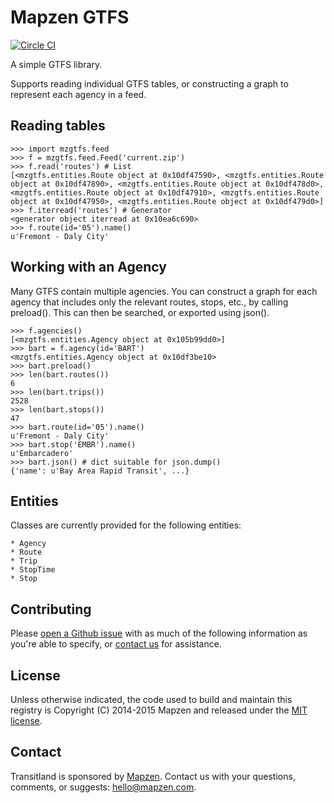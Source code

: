 # Mapzen GTFS

[![Circle CI](https://circleci.com/gh/transitland/mapzen-gtfs.png?style=badge)](https://circleci.com/gh/transitland/mapzen-gtfs)

A simple GTFS library. 

Supports reading individual GTFS tables, or constructing a graph to represent each agency in a feed.

## Reading tables

```
>>> import mzgtfs.feed
>>> f = mzgtfs.feed.Feed('current.zip')
>>> f.read('routes') # List
[<mzgtfs.entities.Route object at 0x10df47590>, <mzgtfs.entities.Route object at 0x10df47890>, <mzgtfs.entities.Route object at 0x10df478d0>, <mzgtfs.entities.Route object at 0x10df47910>, <mzgtfs.entities.Route object at 0x10df47950>, <mzgtfs.entities.Route object at 0x10df479d0>]
>>> f.iterread('routes') # Generator
<generator object iterread at 0x10ea6c690>
>>> f.route(id='05').name()
u'Fremont - Daly City'
```

## Working with an Agency

Many GTFS contain multiple agencies. You can construct a graph for each agency that includes only the relevant routes, stops, etc., by calling preload(). This can then be searched, or exported using json().

```
>>> f.agencies()
[<mzgtfs.entities.Agency object at 0x105b99dd0>]
>>> bart = f.agency(id='BART')
<mzgtfs.entities.Agency object at 0x10df3be10>
>>> bart.preload()
>>> len(bart.routes())
6
>>> len(bart.trips())
2528
>>> len(bart.stops())
47
>>> bart.route(id='05').name()
u'Fremont - Daly City'
>>> bart.stop('EMBR').name()
u'Embarcadero'
>>> bart.json() # dict suitable for json.dump()
{'name': u'Bay Area Rapid Transit', ...}
```

## Entities

Classes are currently provided for the following entities:

	* Agency
	* Route
	* Trip
	* StopTime
	* Stop

## Contributing

Please [open a Github issue](https://github.com/transitland/mapzen-gtfs/issues/new) with as much of the following information as you're able to specify, or [contact us](#contact) for assistance.

## License

Unless otherwise indicated, the code used to build and maintain this registry is Copyright (C) 2014-2015 Mapzen and released under the [MIT license](http://opensource.org/licenses/MIT).

## Contact

Transitland is sponsored by [Mapzen](http://mapzen.com). Contact us with your questions, comments, or suggests: [hello@mapzen.com](mailto:hello@mapzen.com).